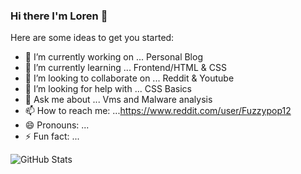 ### Hi there I'm Loren 👋


Here are some ideas to get you started:

- 🔭 I’m currently working on ... Personal Blog 
- 🌱 I’m currently learning ... Frontend/HTML & CSS
- 👯 I’m looking to collaborate on ... Reddit & Youtube
- 🤔 I’m looking for help with ... CSS Basics
- 💬 Ask me about ... Vms and Malware analysis 
- 📫 How to reach me: ...https://www.reddit.com/user/Fuzzypop12
- 😄 Pronouns: ...
- ⚡ Fun fact: ... 

![GitHub Stats](https://github-readme-stats.vercel.app/api?username=LorenJP&theme=radical)
